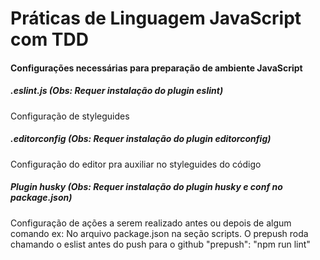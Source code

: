 # Práticas de Linguagem JavaScript com TDD


#### Configurações necessárias para preparação de ambiente JavaScript
##### .eslint.js  (Obs: Requer instalação do plugin eslint)
Configuração de styleguides

##### .editorconfig   (Obs: Requer instalação do plugin editorconfig)
Configuração do editor pra auxiliar no styleguides do código

##### Plugin husky (Obs: Requer instalação do plugin husky e conf no package.json)
Configuração de ações a serem realizado antes ou depois de algum comando
ex: No arquivo package.json na seção scripts. O prepush roda chamando o eslist antes do push para o github
"prepush": "npm run lint"




